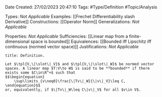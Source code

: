 <div class="topSpace"></div>

Date Created: 27/02/2023 20:47:10
Tags: #Type/Definition #Topic/Analysis

Types: <i>Not Applicable</i>
Examples: [[Frechet Differentiability slash Derivative]]
Constructions: [[Operator Norm]]
Generalizations: <i>Not Applicable</i>

Properties: <i>Not Applicable</i>
Sufficiencies: [[Linear map from a finite-dimensional space is bounded]]
Equivalences: [[Bounded iff Lipschitz iff continuous (normed vector space)]]
Justifications: <i>Not Applicable</i>

``` ad-Definition
title: Definition.

Let $\tpl{V,\|\slot\|_V}$ and $\tpl{V,\|\slot\|_W}$ be normed vector spaces. A linear map $T:V\to W$ is said to be **bounded** if there exists some $C\in\R^+$ such that
$$\begin{equation}
    \sup\limits_{v\neq0}\frac{\|Tv\|_W}{\|v\|_V}\leq C,
\end{equation}$$
or, equivalently, if $\|Tv\|_W\leq C\|v\|_V$ for all $v\in V$.

```
